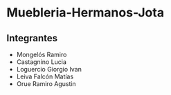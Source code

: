 # Muebleria-Hermanos-Jota

## Integrantes
- Mongelós Ramiro 
- Castagnino Lucia 
- Loguercio Giorgio Ivan 
- Leiva Falcón Matías
- Orue Ramiro Agustin

